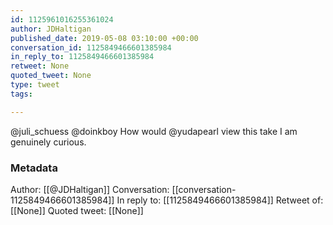 ```yaml
---
id: 1125961016255361024
author: JDHaltigan
published_date: 2019-05-08 03:10:00 +00:00
conversation_id: 1125849466601385984
in_reply_to: 1125849466601385984
retweet: None
quoted_tweet: None
type: tweet
tags:

---
```


@juli_schuess @doinkboy How would @yudapearl view this take I am genuinely curious.

### Metadata

Author: [[@JDHaltigan]]
Conversation: [[conversation-1125849466601385984]]
In reply to: [[1125849466601385984]]
Retweet of: [[None]]
Quoted tweet: [[None]]

